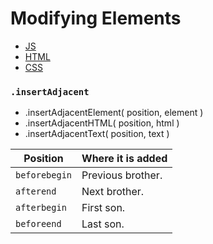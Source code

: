 # Modifying Elements

- [JS](/JavaScript/Document-Object-Model/modifying-elements/script.js)
- [HTML](/JavaScript/Document-Object-Model/modifying-elements/index.html)
- [CSS](/JavaScript/Document-Object-Model/modifying-elements/style.css)

### `.insertAdjacent`

- .insertAdjacentElement( position, element )
- .insertAdjacentHTML( position, html )
- .insertAdjacentText( position, text )

| Position      | Where it is added |
| ------------- | ----------------- |
| `beforebegin` | Previous brother. |
| `afterend`    | Next brother.     |
| `afterbegin`  | First son.        |
| `beforeend`   | Last son.         |
